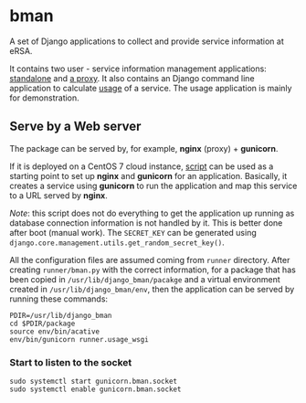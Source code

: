 # bman
A set of Django applications to collect and provide service information at eRSA.

It contains two user - service information management applications: [standalone](bman)
and [a proxy](dynamicsp). It also contains an Django command line application to
calculate [usage](usage) of a service. The usage application is mainly for demonstration.

## Serve by a Web server
The package can be served by, for example, __nginx__ (proxy) + __gunicorn__.

If it is deployed on a CentOS 7 cloud instance, [script](centos7.sh) can be used as a starting point
to set up __nginx__ and __gunicorn__ for an application. Basically, it creates a service using __gunicorn__
to run the application and map this service to a URL served by __nginx__.

_Note_: this script does not do everything to get the application up running as database connection
information is not handled by it. This is better done after boot (manual work). The `SECRET_KEY` can be generated using `django.core.management.utils.get_random_secret_key()`.

All the configuration files are assumed coming from `runner` directory. After creating
`runner/bman.py` with the correct information, for a package that has been copied in
`/usr/lib/django_bman/pacakge` and a virtual environment created in
`/usr/lib/django_bman/env`, then the application can be served by
running these commands:

```shell
PDIR=/usr/lib/django_bman
cd $PDIR/package
source env/bin/acative
env/bin/gunicorn runner.usage_wsgi
```

### Start to listen to the socket
```shell
sudo systemctl start gunicorn.bman.socket
sudo systemctl enable gunicorn.bman.socket
```
